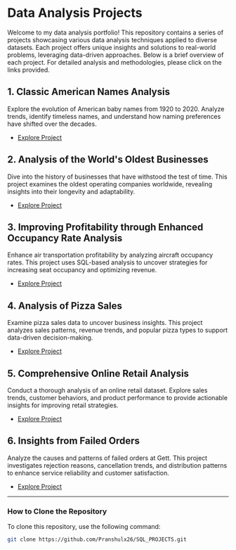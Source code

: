# Data Analysis Projects

Welcome to my data analysis portfolio! This repository contains a series of projects showcasing various data analysis techniques applied to diverse datasets. Each project offers unique insights and solutions to real-world problems, leveraging data-driven approaches. Below is a brief overview of each project. For detailed analysis and methodologies, please click on the links provided.

## 1. Classic American Names Analysis

Explore the evolution of American baby names from 1920 to 2020. Analyze trends, identify timeless names, and understand how naming preferences have shifted over the decades.

- [Explore Project](https://github.com/Pranshulx26/SQL_PROJECTS/blob/main/Analyzing%20American%20Baby%20Name%20Trends/notebook.ipynb)

## 2. Analysis of the World's Oldest Businesses

Dive into the history of businesses that have withstood the test of time. This project examines the oldest operating companies worldwide, revealing insights into their longevity and adaptability.

- [Explore Project](https://github.com/Pranshulx26/SQL_PROJECTS/blob/main/analysis_of_the_worlds_oldest_businesses/notebook.ipynb)

## 3. Improving Profitability through Enhanced Occupancy Rate Analysis

Enhance air transportation profitability by analyzing aircraft occupancy rates. This project uses SQL-based analysis to uncover strategies for increasing seat occupancy and optimizing revenue.

- [Explore Project](https://github.com/Pranshulx26/SQL_PROJECTS/blob/main/Airline_Data_Analysis/Airlines_Data_Analysis.ipynb)

## 4. Analysis of Pizza Sales

Examine pizza sales data to uncover business insights. This project analyzes sales patterns, revenue trends, and popular pizza types to support data-driven decision-making.

- [Explore Project](https://github.com/Pranshulx26/SQL_PROJECTS/blob/main/pizza_sales/pizza_sales.ipynb)

## 5. Comprehensive Online Retail Analysis

Conduct a thorough analysis of an online retail dataset. Explore sales trends, customer behaviors, and product performance to provide actionable insights for improving retail strategies.

- [Explore Project](https://github.com/Pranshulx26/SQL_PROJECTS/blob/main/Northwind/Untitled.ipynb)

## 6. Insights from Failed Orders

Analyze the causes and patterns of failed orders at Gett. This project investigates rejection reasons, cancellation trends, and distribution patterns to enhance service reliability and customer satisfaction.

- [Explore Project](https://github.com/Pranshulx26/SQL_PROJECTS/blob/main/Insights_from_Failed_Orders/Failed_Orders_Analysis.ipynb)

---

### How to Clone the Repository

To clone this repository, use the following command:

```bash
git clone https://github.com/Pranshulx26/SQL_PROJECTS.git
